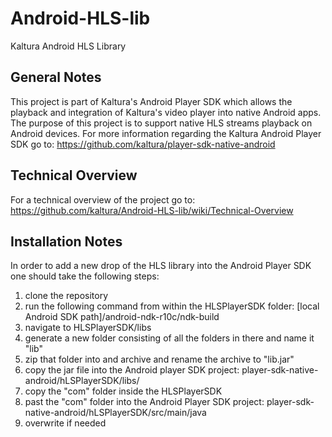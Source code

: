 # Android-HLS-lib
Kaltura Android HLS Library

General Notes
-------------
This project is part of Kaltura's Android Player SDK which allows the playback and integration of Kaltura's video player into native Android apps.
The purpose of this project is to support native HLS streams playback on Android devices.
For more information regarding the Kaltura Android Player SDK go to: https://github.com/kaltura/player-sdk-native-android

Technical Overview
------------------
For a technical overview of the project go to: https://github.com/kaltura/Android-HLS-lib/wiki/Technical-Overview

Installation Notes
------------------
In order to add a new drop of the HLS library into the Android Player SDK one should take the following steps:

1. clone the repository
2. run the following command from within the HLSPlayerSDK folder:
  [local Android SDK path]/android-ndk-r10c/ndk-build
3. navigate to HLSPlayerSDK/libs
4. generate a new folder consisting of all the folders in there and name it "lib"
5. zip that folder into and archive and rename the archive to "lib.jar"
6. copy the jar file into the Android player SDK project: player-sdk-native-android/hLSPlayerSDK/libs/
7. copy the "com" folder inside the HLSPlayerSDK
8. past the "com" folder into the Android Player SDK project: player-sdk-native-android/hLSPlayerSDK/src/main/java
9. overwrite if needed
